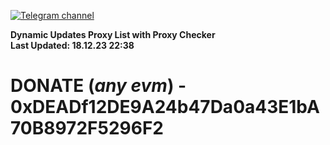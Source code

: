[![Telegram channel](https://img.shields.io/endpoint?url=https://runkit.io/damiankrawczyk/telegram-badge/branches/master?url=https://t.me/n4z4v0d)](https://t.me/n4z4v0d) 

**Dynamic Updates Proxy List with Proxy Checker**  
**Last Updated: 18.12.23 22:38**

# DONATE (_any evm_) - 0xDEADf12DE9A24b47Da0a43E1bA70B8972F5296F2
